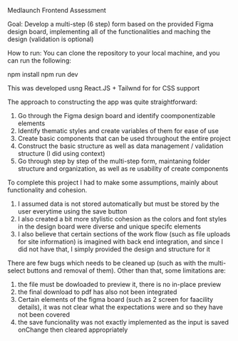 Medlaunch Frontend Assessment

Goal: Develop a multi-step (6 step) form based on the provided Figma design board, implementing all of the functionalities and maching the design (validation is optional) 

How to run: You can clone the repository to your local machine, and you can run the following:

npm install
npm run dev

This was developed usng React.JS + Tailwnd for for CSS support

The approach to constructing the app was quite straightforward:
1. Go through the Figma design board and identify coomponentizable elements
2. Identify thematic styles and create variables of them for ease of use
3. Create basic components that can be used throughout the entire project
4. Construct the basic structure as well as data management / validation structure (I did using context)
5. Go through step by step of the multi-step form, maintaning folder structure and organization, as well as re usability of create components

To complete this project I had to make some assumptions, mainly about functionality and cohesion.

1. I assumed data is not stored automatically but must be stored by the user everytime using the save button
2. I also created a bit more stylistic cohesion as the colors and font styles in the design board were diverse and unique specifc elements
3. I also believe that certain sections of the work flow (such as file uploads for site information) is imagined with back end integration, and since I did not have that, I simply provided the design and structure for it

There are few bugs which needs to be cleaned up (such as with the multi-select buttons and removal of them). Other than that, some limitations are:
1. the file must be dowloaded to preview it, there is no in-place preview
2. the final download to pdf has also not been integrated
3. Certain elements of the figma board (such as 2 screen for faacility details), it was not clear what the expectations were and so they have not been covered
4. the save funcionality was not exactly implemented as the input is saved onChange then cleared appropriately

